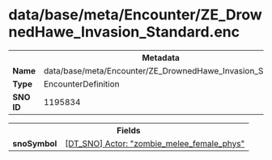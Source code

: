 <h1>data/base/meta/Encounter/ZE_DrownedHawe_Invasion_Standard.enc</h1><table><tr><th colspan="100%">Metadata</th></tr><tr><td><b>Name</b></td><td>data/base/meta/Encounter/ZE_DrownedHawe_Invasion_Standard.enc</td></tr><tr><td><b>Type</b></td><td>EncounterDefinition</td></tr><tr><td><b>SNO ID</b></td><td>1195834</td></tr></table>

<table><tr><th colspan="100%">Fields</th></tr><tr><td><b>snoSymbol</b></td><td><a href="..\Actor\zombie_melee_female_phys.acr">[DT_SNO] Actor: "zombie_melee_female_phys"</a></td></tr></table>


